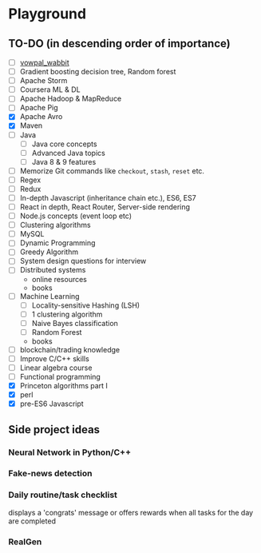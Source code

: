 # Playground
## TO-DO (in descending order of importance)
- [ ] [vowpal_wabbit](https://github.com/JohnLangford/vowpal_wabbit)
- [ ] Gradient boosting decision tree, Random forest
- [ ] Apache Storm
- [ ] Coursera ML & DL
- [ ] Apache Hadoop & MapReduce
- [ ] Apache Pig
- [x] Apache Avro
- [x] Maven
- [ ] Java
  - [ ] Java core concepts
  - [ ] Advanced Java topics
  - [ ] Java 8 & 9 features
- [ ] Memorize Git commands like `checkout`, `stash`, `reset` etc.
- [ ] Regex
- [ ] Redux
- [ ] In-depth Javascript (inheritance chain etc.), ES6, ES7
- [ ] React in depth, React Router, Server-side rendering
- [ ] Node.js concepts (event loop etc)
- [ ] Clustering algorithms
- [ ] MySQL
- [ ] Dynamic Programming
- [ ] Greedy Algorithm
- [ ] System design questions for interview 
- [ ] Distributed systems
	- online resources
	- books
- [ ] Machine Learning
	- [ ] Locality-sensitive Hashing (LSH)
	- [ ] 1 clustering algorithm
	- [ ] Naive Bayes classification
	- [ ] Random Forest
	- books
- [ ] blockchain/trading knowledge
- [ ] Improve C/C++ skills
- [ ] Linear algebra course
- [ ] Functional programming
- [x] Princeton algorithms part I
- [x] perl
- [x] pre-ES6 Javascript

## Side project ideas
### Neural Network in Python/C++
### Fake-news detection
### Daily routine/task checklist
displays a 'congrats' message or offers rewards when all tasks for the day are completed
### RealGen

